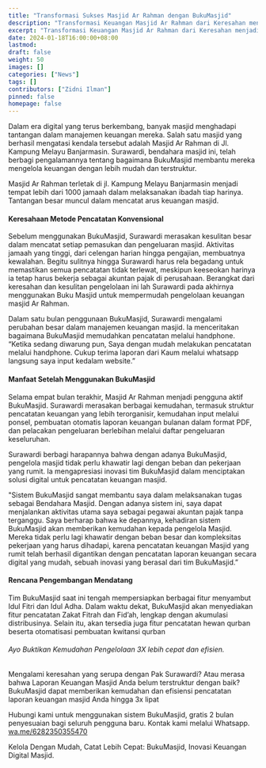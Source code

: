 ```yaml
---
title: "Transformasi Sukses Masjid Ar Rahman dengan BukuMasjid"
description: "Transformasi Keuangan Masjid Ar Rahman dari Keresahan menjadi Keberhasilan! Temukan kisah inspiratif digitalisasi dalam pencatatan laporan keuangan masjid."
excerpt: "Transformasi Keuangan Masjid Ar Rahman dari Keresahan menjadi Keberhasilan! Temukan kisah inspiratif digitalisasi dalam pencatatan laporan keuangan masjid."
date: 2024-01-18T16:00:00+08:00
lastmod:
draft: false
weight: 50
images: []
categories: ["News"]
tags: []
contributors: ["Zidni Ilman"]
pinned: false
homepage: false
---
```


Dalam era digital yang terus berkembang, banyak masjid menghadapi tantangan dalam manajemen keuangan mereka. Salah satu masjid yang berhasil mengatasi kendala tersebut adalah Masjid Ar Rahman di Jl. Kampung Melayu Banjarmasin. Surawardi, bendahara masjid ini, telah berbagi pengalamannya tentang bagaimana BukuMasjid membantu mereka mengelola keuangan dengan lebih mudah dan terstruktur.

Masjid Ar Rahman terletak di jl. Kampung Melayu Banjarmasin menjadi tempat lebih dari 1000 jamaah dalam melaksanakan ibadah tiap harinya. Tantangan besar muncul dalam mencatat arus keuangan masjid.

#### Keresahaan Metode Pencatatan Konvensional

Sebelum menggunakan BukuMasjid, Surawardi merasakan kesulitan besar dalam mencatat setiap pemasukan dan pengeluaran masjid. Aktivitas jamaah yang tinggi, dari celengan harian hingga pengajian, membuatnya kewalahan. Begitu sulitnya hingga Surawardi harus rela begadang untuk memastikan semua pencatatan tidak terlewat, meskipun keeseokan harinya ia tetap harus bekerja sebagai akuntan pajak di perusahaan. Berangkat dari keresahan dan kesulitan pengelolaan ini lah Surawardi pada akhirnya menggunakan Buku Masjid untuk mempermudah pengelolaan keuangan masjid Ar Rahman.

Dalam satu bulan penggunaan BukuMasjid, Surawardi mengalami perubahan besar dalam manajemen keuangan masjid. Ia menceritakan bagaimana BukuMasjid memudahkan pencatatan melalui handphone. “Ketika sedang diwarung pun, Saya dengan mudah melakukan pencatatan melalui handphone. Cukup terima laporan dari Kaum melalui whatsapp langsung saya input kedalam website.”

#### Manfaat Setelah Menggunakan BukuMasjid

Selama empat bulan terakhir, Masjid Ar Rahman menjadi pengguna aktif BukuMasjid. Surawardi merasakan berbagai kemudahan, termasuk struktur pencatatan keuangan yang lebih terorganisir, kemudahan input melalui ponsel, pembuatan otomatis laporan keuangan bulanan dalam format PDF, dan pelacakan pengeluaran berlebihan melalui daftar pengeluaran keseluruhan.

Surawardi berbagi harapannya bahwa dengan adanya BukuMasjid, pengelola masjid tidak perlu khawatir lagi dengan beban dan pekerjaan yang rumit. Ia mengapresiasi inovasi tim BukuMasjid dalam menciptakan solusi digital untuk pencatatan keuangan masjid.

"Sistem BukuMasjid sangat membantu saya dalam melaksanakan tugas sebagai Bendahara Masjid. Dengan adanya sistem ini, saya dapat menjalankan aktivitas utama saya sebagai pegawai akuntan pajak tanpa terganggu. Saya berharap bahwa ke depannya, kehadiran sistem BukuMasjid akan memberikan kemudahan kepada pengelola Masjid. Mereka tidak perlu lagi khawatir dengan beban besar dan kompleksitas pekerjaan yang harus dihadapi, karena pencatatan keuangan Masjid yang rumit telah berhasil digantikan dengan pencatatan laporan keuangan secara digital yang mudah, sebuah inovasi yang berasal dari tim BukuMasjid.”

#### Rencana Pengembangan Mendatang
Tim BukuMasjid saat ini tengah mempersiapkan berbagai fitur menyambut Idul Fitri dan Idul Adha. Dalam waktu dekat, BukuMasjid akan menyediakan fitur pencatatan Zakat Fitrah dan Fid’ah, lengkap dengan akumulasi distribusinya. Selain itu, akan tersedia juga fitur pencatatan hewan qurban beserta otomatisasi pembuatan kwitansi qurban

###### Ayo Buktikan Kemudahan Pengelolaan 3X lebih cepat dan efisien.

Mengalami keresahan yang serupa dengan Pak Surawardi? Atau merasa bahwa Laporan Keuangan Masjid Anda belum terstruktur dengan baik? BukuMasjid dapat memberikan kemudahan dan efisiensi pencatatan laporan keuangan masjid Anda hingga 3x lipat

Hubungi kami untuk menggunakan sistem BukuMasjid, gratis 2 bulan penyesuaian bagi seluruh pengguna baru. Kontak kami melalui Whatsapp.  <a href="https://wa.me/6282350355470" target="_blank">wa.me/6282350355470</a>

Kelola Dengan Mudah, Catat Lebih Cepat: BukuMasjid, Inovasi Keuangan Digital Masjid.
